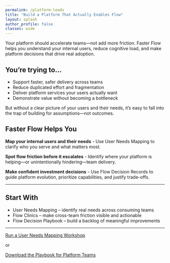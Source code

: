```yaml
---
permalink: /platform-leads
title: "Build a Platform That Actually Enables Flow"
layout: splash
author_profile: false
classes: wide
---
```


Your platform should accelerate teams—not add more friction. Faster Flow helps you understand your internal users, reduce cognitive load, and make platform decisions that drive real adoption.

## You’re trying to…

- Support faster, safer delivery across teams
- Reduce duplicated effort and fragmentation
- Deliver platform services your users actually want
- Demonstrate value without becoming a bottleneck

But without a clear picture of your users and their needs, it’s easy to fall into the trap of building for assumptions—not outcomes.

## Faster Flow Helps You

**Map your internal users and their needs** - Use User Needs Mapping to clarify who you serve and what matters most.

**Spot flow friction before it escalates** - Identify where your platform is helping—or unintentionally hindering—team delivery.

**Make confident investment decisions** - Use Flow Decision Records to guide platform evolution, prioritize capabilities, and justify trade-offs.

---

## Start With

- User Needs Mapping – identify real needs across consuming teams
- Flow Clinics – make cross-team friction visible and actionable
- Flow Decision Playbook – build a backlog of meaningful improvements

---

[Run a User Needs Mapping Workshop](/contact)

or

[Download the Playbook for Platform Teams](/playbooks/platform-team-playbook)

